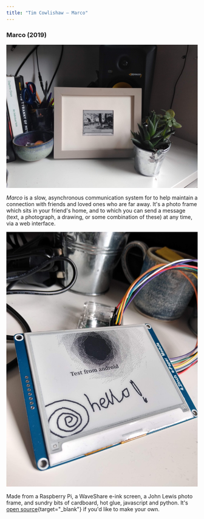 ```yaml
---
title: "Tim Cowlishaw — Marco"
---
```


### Marco (2019)

![Marco – an e-ink screen in a photo frame, on a shelf.](/assets/img/marco.jpg)

_Marco_ is a slow, asynchronous communication system for to help maintain a connection with friends and loved ones who are far away. It's a photo frame which sits in your friend's home, and to which you can send a message (text, a photograph, a drawing, or some combination of these) at any time, via a web interface.

![The innards of marco – the screen, attached to a PI zero, showing the ability to draw and add text to the screen](/assets/img/marco1.jpg)

Made from a Raspberry Pi, a WaveShare e-ink screen, a John Lewis photo frame, and sundry bits of cardboard, hot glue, javascript and python. It's [open source](https://github.com/timcowlishaw/marco){target="_blank"} if you'd like to make your own.
